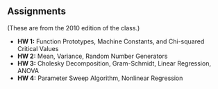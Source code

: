 ## Assignments

(These are from the 2010 edition of the class.)

+ **HW 1:** Function Prototypes, Machine Constants, and Chi-squared Critical Values
+ **HW 2:** Mean, Variance, Random Number Generators
+ **HW 3:** Cholesky Decomposition, Gram-Schmidt, Linear Regression, ANOVA
+ **HW 4:** Parameter Sweep Algorithm, Nonlinear Regression 

 
